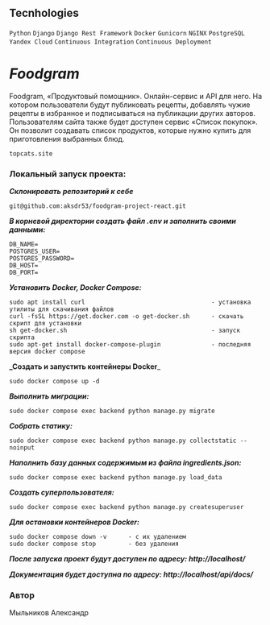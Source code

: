 ## Tecnhologies
`Python` `Django` `Django Rest Framework` `Docker` `Gunicorn` `NGINX` `PostgreSQL` `Yandex Cloud` `Continuous Integration` `Continuous Deployment`

# **_Foodgram_**
Foodgram, «Продуктовый помощник». Онлайн-сервис и API для него. На котором пользователи будут публиковать рецепты, добавлять чужие рецепты в избранное и подписываться на публикации других авторов. Пользователям сайта также будет доступен сервис «Список покупок». Он позволит создавать список продуктов, которые нужно купить для приготовления выбранных блюд.

```
topcats.site
```

### Локальный запуск проекта:

**_Склонировать репозиторий к себе_**
```
git@github.com:aksdr53/foodgram-project-react.git
```

**_В корневой директории создать файл .env и заполнить своими данными:_**
```
DB_NAME=
POSTGRES_USER=
POSTGRES_PASSWORD=
DB_HOST=
DB_PORT=
```
**_Установить Docker, Docker Compose:_**
```
sudo apt install curl                                   - установка утилиты для скачивания файлов
curl -fsSL https://get.docker.com -o get-docker.sh      - скачать скрипт для установки
sh get-docker.sh                                        - запуск скрипта
sudo apt-get install docker-compose-plugin              - последняя версия docker compose
```
**_Создать и запустить контейнеры Docker**_
```
sudo docker compose up -d
```
**_Выполнить миграции:_**
```
sudo docker compose exec backend python manage.py migrate
```
**_Собрать статику:_**
```
sudo docker compose exec backend python manage.py collectstatic --noinput
```
**_Наполнить базу данных содержимым из файла ingredients.json:_**
```
sudo docker compose exec backend python manage.py load_data
```
**_Создать суперпользователя:_**
```
sudo docker compose exec backend python manage.py createsuperuser
```
**_Для остановки контейнеров Docker:_**
```
sudo docker compose down -v      - с их удалением
sudo docker compose stop         - без удаления
```

**_После запуска проект будут доступен по адресу: http://localhost/_**

**_Документация будет доступна по адресу: http://localhost/api/docs/_**

### Автор
Мыльников Александр